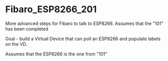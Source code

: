 # Fibaro_ESP8266_201
More advanced steps for Fibaro to talk to ESP8266.  Assumes that the "101" has been completed

Goal - build a Virtual Device that can poll an ESP8266 and populate labels on the VD.

Assumes that the ESP8266 is the one from "101"

